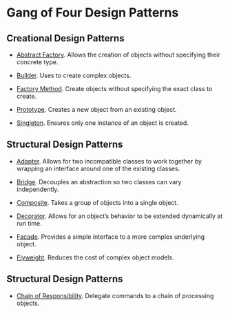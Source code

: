 # Gang of Four Design Patterns

## Creational Design Patterns   

* [Abstract Factory](https://github.com/tvttavares/gof/tree/master/abstract-factory). Allows the creation of objects without specifying their concrete type. 

* [Builder](https://github.com/tvttavares/gof/tree/master/buider). Uses to create complex objects.

* [Factory Method](https://github.com/tvttavares/gof/tree/master/factory-method). Create objects without specifying the exact class to create.

* [Prototype](https://github.com/tvttavares/gof/tree/master/prototype). Creates a new object from an existing object.

* [Singleton](https://github.com/tvttavares/gof/tree/master/singleton). Ensures only one instance of an object is created.

## Structural Design Patterns

* [Adapter](https://github.com/tvttavares/gof/tree/master/adapter). Allows for two incompatible classes to work together by wrapping an interface around one of the existing classes.

* [Bridge](https://github.com/tvttavares/gof/tree/master/bridge). Decouples an abstraction so two classes can vary independently.

* [Composite](https://github.com/tvttavares/gof/tree/master/composite). Takes a group of objects into a single object.

* [Decorator](https://github.com/tvttavares/gof/tree/master/decorator). Allows for an object’s behavior to be extended dynamically at run time.

* [Facade](https://github.com/tvttavares/gof/tree/master/facade). Provides a simple interface to a more complex underlying object.

* [Flyweight](https://github.com/tvttavares/gof/tree/master/flyweight). Reduces the cost of complex object models.

## Structural Design Patterns

* [Chain of Responsibility](https://github.com/tvttavares/gof/tree/master/chain-of-responsibility). Delegate commands to a chain of processing objects.
